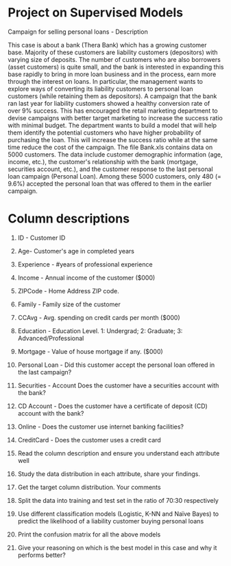 # Project on Supervised Models

Campaign for selling personal loans - Description

This case is about a bank (Thera Bank) which has a growing customer base. Majority of these customers are liability customers (depositors) with varying size of deposits. The number of customers who are also borrowers (asset customers) is quite small, and the bank is interested in expanding this base rapidly to bring in more loan business and in the process, earn more through the interest on loans. In particular, the management wants to explore ways of converting its liability customers to personal loan customers (while retaining them as depositors). A campaign that the bank ran last year for liability customers showed a healthy conversion rate of over 9% success. This has encouraged the retail marketing department to devise campaigns with better target marketing to increase the success ratio with minimal budget.
The department wants to build a model that will help them identify the potential customers who have higher probability of purchasing the loan. This will increase the success ratio while at the same time reduce the cost of the campaign.
The file Bank.xls contains data on 5000 customers. The data include customer demographic information (age, income, etc.), the customer's relationship with the bank (mortgage, securities account, etc.), and the customer response to the last personal loan campaign (Personal Loan). Among these 5000 customers, only 480 (= 9.6%) accepted the personal loan that was offered to them in the earlier campaign.


# Column descriptions 

1. ID - Customer ID 
2. Age-  Customer's age in completed years 
3. Experience - #years of professional experience 
4. Income -  Annual income of the customer ($000) 
5. ZIPCode - Home Address ZIP code. 
6. Family - Family size of the customer 
7. CCAvg - Avg. spending on credit cards per month ($000) 
8. Education - Education Level. 1: Undergrad; 2: Graduate; 3: Advanced/Professional 
9. Mortgage -  Value of house mortgage if any. ($000) 
10. Personal Loan - Did this customer accept the personal loan offered in the last campaign? 
11. Securities - Account Does the customer have a securities account with the bank? 
12. CD Account - Does the customer have a certificate of deposit (CD) account with the bank? 
13. Online - Does the customer use internet banking facilities? 
14. CreditCard -  Does the customer uses a credit card


     
1. Read the column description and ensure you understand each attribute well 
2. Study the data distribution in each attribute, share your findings.
3. Get the target column distribution. Your comments 
4. Split the data into training and test set in the ratio of 70:30 respectively 
5. Use different classification models (Logistic, K-NN and Naïve Bayes) to predict the likelihood of a liability customer buying personal loans
6. Print the confusion matrix for all the above models
7. Give your reasoning on which is the best model in this case and why it performs better?

